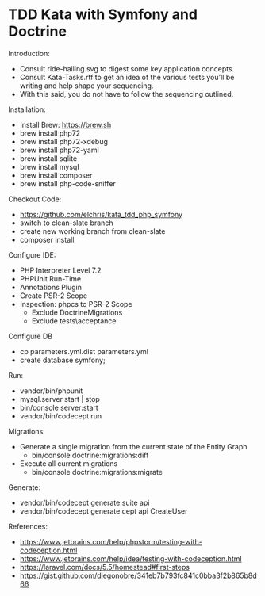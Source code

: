 TDD Kata with Symfony and Doctrine
==================================

Introduction:

* Consult ride-hailing.svg to digest some key application concepts.
* Consult Kata-Tasks.rtf to get an idea of the various tests you'll be writing and help shape your sequencing.
* With this said, you do not have to follow the sequencing outlined.

Installation:

* Install Brew: https://brew.sh
* brew install php72
* brew install php72-xdebug
* brew install php72-yaml
* brew install sqlite
* brew install mysql
* brew install composer
* brew install php-code-sniffer

Checkout Code:

* https://github.com/elchris/kata_tdd_php_symfony
* switch to clean-slate branch
* create new working branch from clean-slate
* composer install

Configure IDE:

* PHP Interpreter Level 7.2
* PHPUnit Run-Time
* Annotations Plugin
* Create PSR-2 Scope
* Inspection: phpcs to PSR-2 Scope
    * Exclude DoctrineMigrations
    * Exclude tests\acceptance
    
Configure DB

* cp parameters.yml.dist parameters.yml
* create database symfony;

Run:

* vendor/bin/phpunit
* mysql.server start | stop
* bin/console server:start
* vendor/bin/codecept run

Migrations:

* Generate a single migration from the current state of the Entity Graph
    * bin/console doctrine:migrations:diff
* Execute all current migrations
    * bin/console doctrine:migrations:migrate

Generate:

* vendor/bin/codecept generate:suite api
* vendor/bin/codecept generate:cept api CreateUser

References:

* https://www.jetbrains.com/help/phpstorm/testing-with-codeception.html
* https://www.jetbrains.com/help/idea/testing-with-codeception.html
* https://laravel.com/docs/5.5/homestead#first-steps
* https://gist.github.com/diegonobre/341eb7b793fc841c0bba3f2b865b8d66
